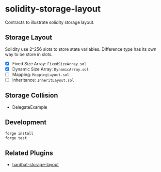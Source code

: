 # solidity-storage-layout

Contracts to illustrate solidity storage layout.

## Storage Layout

Solidity use 2^256 slots to store state variables. Difference type has its own way to be store in slots.

- [x] Fixed Size Array: `FixedSizeArray.sol`
- [x] Dynamic Size Array: `DynamicArray.sol`
- [ ] Mapping: `MappingLayout.sol`
- [ ] Inheritance: `InheritLayout.sol`

## Storage Collision

- DelegateExample

## Development

```sh
forge install
forge test
```

## Related Plugins

- [hardhat-storage-layout](https://hardhat.org/plugins/hardhat-storage-layout.html)
